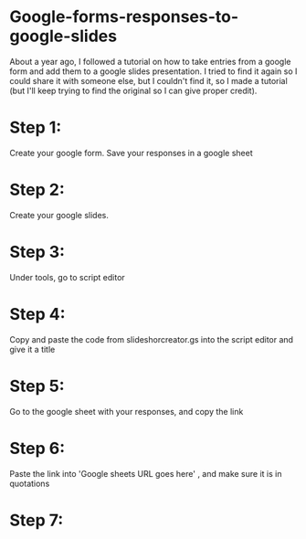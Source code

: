# Google-forms-responses-to-google-slides

About a year ago, I followed a tutorial on how to take entries from a google form and add them to a google slides presentation. I tried to find it again so I could share it with someone else, but I couldn't find it, so I made a tutorial (but I'll keep trying to find the original so I can give proper credit).

# Step 1:
Create your google form. Save your responses in a google sheet

# Step 2:
Create your google slides.

# Step 3:
Under tools, go to script editor

# Step 4:
Copy and paste the code from slideshorcreator.gs into the script editor and give it a title

# Step 5:
Go to the google sheet with your responses, and copy the link

# Step 6:
Paste the link into 'Google sheets URL goes here' , and make sure it is in quotations

# Step 7:
